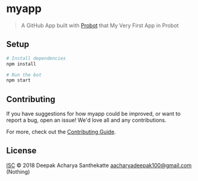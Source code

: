 # myapp

> A GitHub App built with [Probot](https://probot.github.io) that My Very First App in Probot

## Setup

```sh
# Install dependencies
npm install

# Run the bot
npm start
```

## Contributing

If you have suggestions for how myapp could be improved, or want to report a bug, open an issue! We'd love all and any contributions.

For more, check out the [Contributing Guide](CONTRIBUTING.md).

## License

[ISC](LICENSE) © 2018 Deepak Acharya Santhekatte <aacharyadeepak100@gmail.com> (Nothing)
